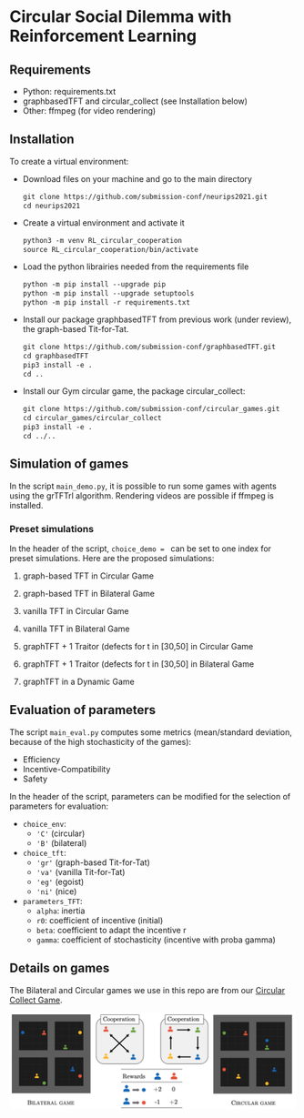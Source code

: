# Circular Social Dilemma with Reinforcement Learning

## Requirements
- Python: requirements.txt
- graphbasedTFT and circular_collect (see Installation below)
- Other: ffmpeg (for video rendering)

## Installation

To create a virtual environment:

* Download files on your machine and go to the main directory
  ```
  git clone https://github.com/submission-conf/neurips2021.git
  cd neurips2021
  ```

* Create a virtual environment and activate it
  ```
  python3 -m venv RL_circular_cooperation
  source RL_circular_cooperation/bin/activate
  ```

* Load the python librairies needed from the requirements file
  ```
  python -m pip install --upgrade pip
  python -m pip install --upgrade setuptools
  python -m pip install -r requirements.txt
  ```


* Install our package graphbasedTFT from previous work (under review), the graph-based Tit-for-Tat. 
  ```
  git clone https://github.com/submission-conf/graphbasedTFT.git
  cd graphbasedTFT
  pip3 install -e .
  cd ..
  ```

* Install our Gym circular game, the package circular_collect:
  ```
  git clone https://github.com/submission-conf/circular_games.git
  cd circular_games/circular_collect
  pip3 install -e .
  cd ../..
  ```


## Simulation of games
In the script `main_demo.py`, it is possible to run some games with agents using the grTFTrl algorithm.
Rendering videos are possible if ffmpeg is installed.

### Preset simulations
In the header of the script, `choice_demo = ` can be set to one index for preset simulations.
Here are the proposed simulations: 
1. graph-based TFT in Circular Game


3. graph-based TFT in Bilateral Game 
4. vanilla TFT in Circular Game   
5. vanilla TFT in Bilateral Game
6. graphTFT + 1 Traitor (defects for t in [30,50] in Circular Game   
7. graphTFT + 1 Traitor (defects for t in [30,50] in Bilateral Game
8. graphTFT in a Dynamic Game 

## Evaluation of parameters
The script `main_eval.py` computes some metrics (mean/standard deviation, because of the high stochasticity of the games):
- Efficiency
- Incentive-Compatibility
- Safety


In the header of the script, parameters can be modified for the selection of parameters for evaluation:
* `choice_env`:
    - `'C'` (circular)
    - `'B'` (bilateral)
* `choice_tft`:
    - `'gr'` (graph-based Tit-for-Tat)
    - `'va'` (vanilla Tit-for-Tat)
    - `'eg'` (egoist)
    - `'ni'` (nice)
* `parameters_TFT`:
    - `alpha`: inertia
    - `r0`: coefficient of incentive (initial)
    - `beta`: coefficient to adapt the incentive r
    - `gamma`: coefficient of stochasticity (incentive with proba gamma)



## Details on games
The Bilateral and Circular games we use in this repo are from our [Circular Collect Game](https://github.com/submission-conf/circular_games).

![collect games](games_collect.png)

